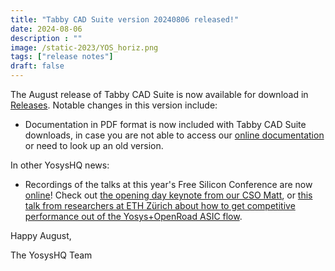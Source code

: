 ```yaml
---
title: "Tabby CAD Suite version 20240806 released!"
date: 2024-08-06
description : ""
image: /static-2023/YOS_horiz.png
tags: ["release notes"]
draft: false
---
```


The August release of Tabby CAD Suite is now available for download in [Releases](https://drive.google.com/drive/folders/1XfdX1XCn5qeBvtdxjWuo2cUyyqAC4PiA?usp=sharing). Notable changes in this version include:

* Documentation in PDF format is now included with Tabby CAD Suite downloads, in case you are not able to access our [online documentation](https://yosyshq.readthedocs.io/en/latest/) or need to look up an old version.

In other YosysHQ news:

* Recordings of the talks at this year's Free Silicon Conference are now [online](https://peertube6.f-si.org/c/fsic2024/videos)! Check out [the opening day keynote from our CSO Matt](https://peertube6.f-si.org/w/nLjx998SVEuJPQRqbSVBbM), or [this talk from researchers at ETH Zürich about how to get competitive performance out of the Yosys+OpenRoad ASIC flow](https://peertube6.f-si.org/w/p1cAaHTZY39bpaQ9pVbaXk).

Happy August,

The YosysHQ Team

